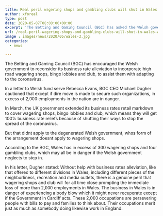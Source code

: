 ```yaml
---
title: Real peril wagering shops and gambling clubs will shut in Wales as indicated by BGC CEO
author: xforeal 
type: post
date: 2020-05-07T00:00:00+00:00
excerpt: 'The Betting and Gaming Council (BGC) has asked the Welsh government to reevaluate its business rate alleviation to incorporate high road wagering shops, bingo corridors and gambling clubs, to assist them with adapting to the coronavirus '
url: /real-peril-wagering-shops-and-gambling-clubs-will-shut-in-wales-as-indicated-by-bgc-ceo/
image : images/news/2020/05/wales-3.jpg
categories:
  - news

---
```

The Betting and Gaming Council (BGC) has encouraged the Welsh government to reconsider its business rate alleviation to incorporate high road wagering shops, bingo lobbies and club, to assist them with adapting to the coronavirus. 

In a letter to Welsh fund serve Rebecca Evans, BGC CEO Michael Dugher cautioned that except if dire move is made to secure such organizations, in excess of 2,000 employments in the nation are in danger. 

In March, the UK government extended its business rates retail markdown to cover wagering shops, bingo lobbies and club, which means they will get 100&percnt; business rate reliefs because of shutting their ways to stop the spread of the coronavirus. 

But that didnt apply to the degenerated Welsh government, whos form of the arrangement doesnt apply to wagering shops. 

According to the BGC, Wales has in excess of 300 wagering shops and four gambling clubs, which may all be in danger if the Welsh government neglects to step in. 

In his letter, Dugher stated: Without help with business rates alleviation, like that offered to different divisions in Wales, including different pieces of the neighborliness, recreation and media outlets, there is a genuine peril that wagering shops and club will for all time close prompting the immediate loss of more than 2,000 employments in Wales. The business in Wales is in danger of experiencing a body blow which it might never recuperate except if the Government in Cardiff acts. These 2,000 occupations are persevering people with bills to pay and families to think about. Their occupations merit just as much as somebody doing likewise work in England.